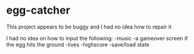# egg-catcher
This project appears to be buggy and I had no idea how to repair it

I had no idea on how to input the following:
-music
-a gameover screen if the egg hits the ground
-lives
-highscore
-save/load state
